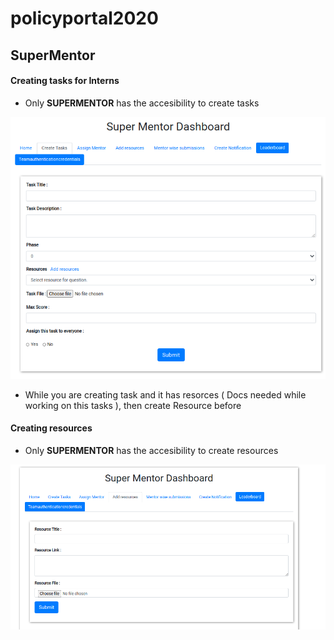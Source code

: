 # policyportal2020

## SuperMentor
#### Creating tasks for Interns
* Only **SUPERMENTOR** has the accesibility to create tasks 

<img src='task_create.png' />

* While you are creating task and it has resorces ( Docs needed while working on this tasks ), then create Resource before 

#### Creating resources
* Only **SUPERMENTOR** has the accesibility to create resources

<img src='add_resource.png' />
